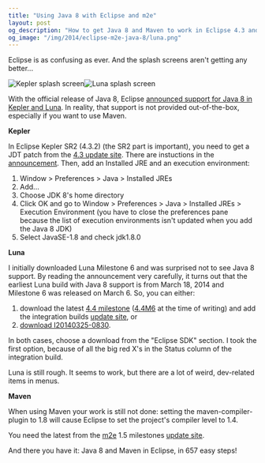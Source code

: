 ```yaml
---
title: "Using Java 8 with Eclipse and m2e"
layout: post
og_description: "How to get Java 8 and Maven to work in Eclipse 4.3 and 4.4"
og_image: "/img/2014/eclipse-m2e-java-8/luna.png"
---
```


Eclipse is as confusing as ever. And the splash screens aren't getting any better...

![Kepler splash screen]({{site.baseurl}}/img/2014/eclipse-m2e-java-8/kepler.png "Kepler splash screen")![Luna splash screen]({{site.baseurl}}/img/2014/eclipse-m2e-java-8/luna.png "Luna splash screen")

With the official release of Java 8, Eclipse [announced support for Java 8 in Kepler and Luna](https://wiki.eclipse.org/JDT/Eclipse_Java_8_Support_For_Kepler). In reality, that support is not provided out-of-the-box, especially if you want to use Maven.

**Kepler**

In Eclipse Kepler SR2 (4.3.2) (the SR2 part is important), you need to get a JDT patch from the [4.3 update site](http://download.eclipse.org/eclipse/updates/4.3-P-builds/). There are instuctions in the [announcement](https://wiki.eclipse.org/JDT/Eclipse_Java_8_Support_For_Kepler). Then, add an Installed JRE and an execution environment:

1. Window > Preferences > Java > Installed JREs
2. Add...
3. Choose JDK 8's home directory
4. Click OK and go to Window > Preferences > Java > Installed JREs > Execution Environment (you have to close the preferences pane because the list of execution environments isn't updated when you add the Java 8 JDK)
5. Select JavaSE-1.8 and check jdk1.8.0

**Luna**

I initially downloaded Luna Milestone 6 and was surprised not to see Java 8 support. By reading the announcement very carefully, it turns out that the earliest Luna build with Java 8 support is from March 18, 2014 and Milestone 6 was released on March 6. So, you can either:

1. download the latest [4.4 milestone](http://download.eclipse.org/eclipse/downloads/) ([4.4M6](http://download.eclipse.org/eclipse/downloads/drops4/S-4.4M6-201403061200/) at the time of writing) and add the integration builds [update site](http://download.eclipse.org/eclipse/updates/4.4-I-builds), or
2. [download I20140325-0830](http://download.eclipse.org/eclipse/downloads/drops4/I20140325-0830/).

In both cases, choose a download from the "Eclipse SDK" section. I took the first option, because of all the big red X's in the Status column of the integration build.

Luna is still rough. It seems to work, but there are a lot of weird, dev-related items in menus.

**Maven**

When using Maven your work is still not done: setting the maven-compiler-plugin to 1.8 will cause Eclipse to set the project's compiler level to 1.4.

You need the latest from the [m2e](http://eclipse.org/m2e) 1.5 milestones [update site](http://download.eclipse.org/technology/m2e/milestones/1.5).

And there you have it: Java 8 and Maven in Eclipse, in 657 easy steps!

